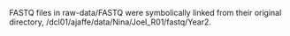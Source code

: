FASTQ files in raw-data/FASTQ were symbolically linked from their original directory, /dcl01/ajaffe/data/Nina/Joel_R01/fastq/Year2.
